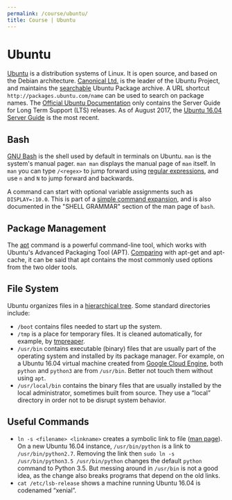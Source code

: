 ```yaml
---
permalink: /course/ubuntu/
title: Course | Ubuntu
---
```

# Ubuntu

[Ubuntu](https://www.ubuntu.com/) is a distribution systems of Linux. It is open source, and based on the Debian architecture. [Canonical Ltd.](https://www.canonical.com/) is the leader of the Ubuntu Project, and maintains the [searchable](https://packages.ubuntu.com/) Ubuntu Package archive. A URL shortcut `http://packages.ubuntu.com/name` can be used to search on package names. The [Official Ubuntu Documentation](https://help.ubuntu.com/) only contains the Server Guide for Long Term Support (LTS) releases. As of August 2017, the [Ubuntu 16.04 Server Guide](https://help.ubuntu.com/lts/serverguide/index.html) is the most recent.

## Bash

[GNU Bash](https://www.gnu.org/software/bash/) is the shell used by default in terminals on Ubuntu. `man` is the system's manual pager. `man man` displays the manual page of `man` itself. In `man` you can type `/<regex>` to jump forward using [regular expressions](http://realai.org/course/text-processing/#regular-expressions), and use `n` and `N` to jump forward and backwards.

A command can start with optional variable assignments such as `DISPLAY=:10.0`. This is part of a [simple command expansion](https://www.gnu.org/software/bash/manual/bashref.html#Simple-Command-Expansion), and is also documented in the "SHELL GRAMMAR" section of the man page of `bash`.

## Package Management

The [apt](https://help.ubuntu.com/lts/serverguide/apt.html) command is a powerful command-line tool, which works with Ubuntu's Advanced Packaging Tool (APT). [Comparing](https://itsfoss.com/apt-vs-apt-get-difference/) with apt-get and apt-cache, it can be said that apt contains the most commonly used options from the two older tools.

## File System

Ubuntu organizes files in a [hierarchical tree](https://help.ubuntu.com/community/LinuxFilesystemTreeOverview). Some standard directories include:

* `/boot` contains files needed to start up the system.
* `/tmp` is a place for temporary files. It is cleaned automatically, for example, by [tmpreaper](http://manpages.ubuntu.com/manpages/xenial/man8/tmpreaper.8.html).
* `/usr/bin` contains executable (binary) files that are usually part of the operating system and installed by its package manager. For example, on a Ubuntu 16.04 virtual machine created from [Google Cloud Engine](http://realai.org/course/google-cloud-platform/#google-compute-engine), both `python` and `python3` are from `/usr/bin`. Better not touch them without using `apt`.
* `/usr/local/bin` contains the binary files that are usually installed by the local administrator, sometimes built from source. They use a “local” directory in order not to be disrupt system behavior.

## Useful Commands

*  `ln -s <filename> <linkname>` creates a symbolic link to file ([man page](https://ss64.com/bash/ln.html)). On a new Ubuntu 16.04 instance, `/usr/bin/python` is a link to `/usr/bin/python2.7`. Removing the link then `sudo ln -s /usr/bin/python3.5 /usr/bin/python` changes the default `python` command to Python 3.5. But messing around in `/usr/bin` is not a good idea, as the change also breaks programs that depend on the old links.
* `cat /etc/lsb-release` shows a machine running Ubuntu 16.04 is codenamed “xenial”.

